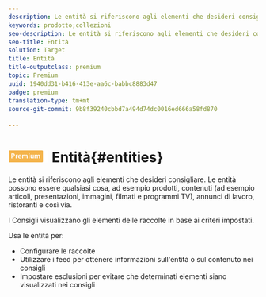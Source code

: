 ```yaml
---
description: Le entità si riferiscono agli elementi che desideri consigliare. Le entità possono essere qualsiasi cosa, ad esempio prodotti, contenuti (ad esempio articoli, presentazioni, immagini, filmati e programmi TV), annunci di lavoro, ristoranti e così via.
keywords: prodotto;collezioni
seo-description: Le entità si riferiscono agli elementi che desideri consigliare. Le entità possono essere qualsiasi cosa, ad esempio prodotti, contenuti (ad esempio articoli, presentazioni, immagini, filmati e programmi TV), annunci di lavoro, ristoranti e così via.
seo-title: Entità
solution: Target
title: Entità
title-outputclass: premium
topic: Premium
uuid: 1940dd31-b416-413e-aa6c-babbc8883d47
badge: premium
translation-type: tm+mt
source-git-commit: 9b8f39240cbbd7a494d74dc0016ed666a58fd870

---
```



# ![PREMIUM](/help/assets/premium.png) Entità{#entities}

Le entità si riferiscono agli elementi che desideri consigliare. Le entità possono essere qualsiasi cosa, ad esempio prodotti, contenuti (ad esempio articoli, presentazioni, immagini, filmati e programmi TV), annunci di lavoro, ristoranti e così via.

I Consigli visualizzano gli elementi delle raccolte in base ai criteri impostati.

Usa le entità per:

* Configurare le raccolte
* Utilizzare i feed per ottenere informazioni sull&#39;entità o sul contenuto nei consigli
* Impostare esclusioni per evitare che determinati elementi siano visualizzati nei consigli

